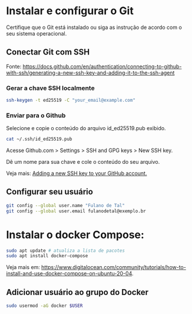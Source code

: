 # Instalar e configurar o Git
Certifique que o Git está instalado ou siga as instrução de acordo com o seu sistema operacional.

## Conectar Git com SSH
Fonte: https://docs.github.com/en/authentication/connecting-to-github-with-ssh/generating-a-new-ssh-key-and-adding-it-to-the-ssh-agent

### Gerar a chave SSH localmente
```sh
ssh-keygen -t ed25519 -C "your_email@example.com"
```

### Enviar para o Github
Selecione e copie o conteúdo do arquivo id_ed25519.pub exibido.
```sh
cat ~/.ssh/id_ed25519.pub
```
Acesse Github.com > Settings > SSH and GPG keys > New SSH key.

Dê um nome para sua chave e cole o conteúdo do seu arquivo.

Veja mais: [Adding a new SSH key to your GitHub account.](https://docs.github.com/en/authentication/connecting-to-github-with-ssh/adding-a-new-ssh-key-to-your-github-account)


## Configurar seu usuário
```sh
git config --global user.name "Fulano de Tal"
git config --global user.email fulanodetal@exemplo.br
```

# Instalar o docker Compose:
```sh
sudo apt update # atualiza a lista de pacotes
sudo apt install docker-compose
```
Veja mais em: https://www.digitalocean.com/community/tutorials/how-to-install-and-use-docker-compose-on-ubuntu-20-04.

## Adicionar usuário ao grupo do Docker
```sh
sudo usermod -aG docker $USER
```